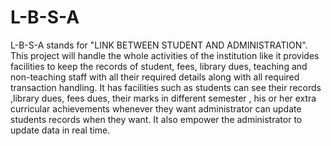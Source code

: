 # L-B-S-A
L-B-S-A stands for "LINK BETWEEN STUDENT AND ADMINISTRATION". This project will handle the whole activities of the institution like it provides facilities to keep the records of student, fees, library dues, teaching and non-teaching staff with all their required details along with all required transaction handling. It has facilities such as students can see their records ,library dues, fees dues, their marks in different semester , his or her extra curricular achievements whenever they want administrator can update students records when they want. It also empower the administrator to update data in real time.
